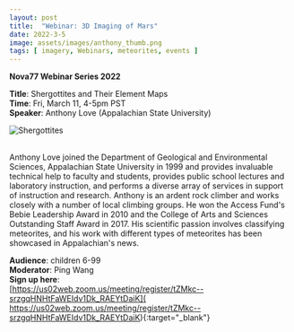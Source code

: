 ```yaml
---
layout: post
title:  "Webinar: 3D Imaging of Mars"  
date: 2022-3-5  
image: assets/images/anthony_thumb.png  
tags: [ imagery, Webinars, meteorites, events ]
---
```


**Nova77 Webinar Series 2022**

**Title**: Shergottites and Their Element Maps  
**Time**: Fri, March 11, 4-5pm PST  
**Speaker**: Anthony Love (Appalachian State University)


<div><img src="/assets/images/anthony.png" class="img-fluid" alt="Shergottites" /></div><br>

Anthony Love joined the Department of Geological and Environmental Sciences, Appalachian State University in 1999 and provides invaluable technical help to faculty and students, provides public school lectures and laboratory instruction, and performs a diverse array of services in support of instruction and research. Anthony is an ardent rock climber and works closely with a number of local climbing groups. He won the Access Fund's Bebie Leadership Award in 2010 and the  College of Arts and Sciences Outstanding Staff Award in 2017. His scientific passion involves classifying meteorites, and his work with different types of meteorites has been showcased in Appalachian's news.

**Audience**: children 6-99  
**Moderator**: Ping Wang  
**Sign up here**:  
[https://us02web.zoom.us/meeting/register/tZMkc--srzgqHNHtFaWEIdv1Dk_RAEYtDaiK](
https://us02web.zoom.us/meeting/register/tZMkc--srzgqHNHtFaWEIdv1Dk_RAEYtDaiK){:target="_blank"}

